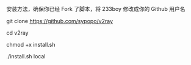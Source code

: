 安装方法，确保你已经 Fork 了脚本，将 233boy 修改成你的 Github 用户名

git clone https://github.com/sypopo/v2ray

cd v2ray

chmod +x install.sh

./install.sh local
